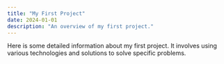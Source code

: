 ```yaml
---
title: "My First Project"
date: 2024-01-01
description: "An overview of my first project."
---
```


Here is some detailed information about my first project. It involves using various technologies and solutions to solve specific problems.
